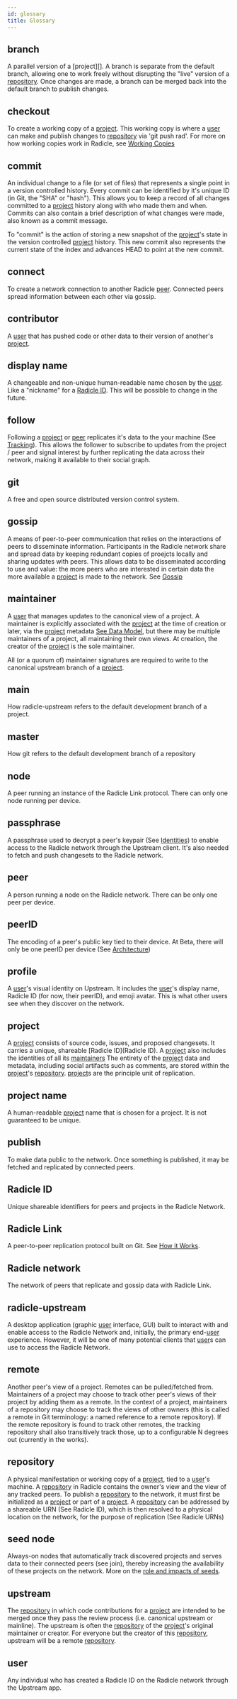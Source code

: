 ```yaml
---
id: glossary
title: Glossary
---
```


## branch
A parallel version of a [project][]. A branch
is separate from the default branch, allowing one to work freely without
disrupting the "live" version of a [repository][re]. Once changes are made, a
branch can be merged back into the default branch to publish changes.

## checkout
To create a working copy of a [project][pr]. This working copy is where a
[user][us] can make and publish changes to [repository][re] via 'git push rad'. For more on how working copies work in Radicle, see [Working Copies](/how-it-works.md/#working-copies)

## commit
An individual change to a file (or set of files) that represents a single point
in a version controlled history. Every commit can be identified by it's unique
ID (in Git, the "SHA" or "hash"). This allows you to keep a record of all
changes committed to a [project][pr] history along with who made them and when.
Commits can also contain a brief description of what changes were made, also
known as a commit message.

To "commit" is the action of storing a new snapshot of the [project][pr]'s
state in the version controlled [project][pr] history. This new commit also
represents the current state of the index and advances HEAD to point at the new
commit.

## connect
To create a network connection to another Radicle [peer][pe]. Connected peers
spread information between each other via gossip.

## contributor
A [user][us] that has pushed code or other data to their version of another's 
[project][pr].

## display name
A changeable and non-unique human-readable name chosen by the [user][us]. Like
a "nickname" for a [Radicle ID][ri]. This will be possible to change in the future. 

## follow
Following a [project][pr] or [peer][us] replicates it's data to the
your machine (See [Tracking](/how-it-works.md/#tracking)). This allows the follower to subscribe to updates from the project / peer and signal interest by further replicating the data across their network, making it available to their social graph.

## git
A free and open source distributed version control system.

## gossip
A means of peer-to-peer communication that relies on the interactions of peers
to disseminate information. Participants in the Radicle network share and
spread data by keeping redundant copies of proejcts locally and sharing
updates with peers. This allows data to be disseminated according to use and
value: the more peers who are interested in certain data the more available a
[project][pr] is made to the network. See [Gossip](/how-it-works.md/#replication-model)

## maintainer
A [user][us] that manages updates to the canonical view of a project. A maintainer is explicitly associated with the
[project][pr] at the time of creation or later, via the [project][pr] metadata [See Data Model](/how-it-works.md/#data-model), but there may be multiple maintainers of a project, all maintaining their own views. At creation,
the creator of the [project][pr] is the sole maintainer.

All (or a quorum of) maintainer signatures are required to write to the
canonical upstream branch of a [project][pr]. 

## main
How radicle-upstream refers to the default development branch of a project.

## master
How git refers to the default development branch of a repository

## node
A peer running an instance of the Radicle Link protocol. There can only one
node running per device.

## passphrase
A passphrase used to decrypt a peer's keypair (See [Identities](how-it-works.md/#identities)) to enable access to the Radicle network through the Upstream client. It's also needed to fetch and push changesets to the Radicle network. 

## peer
A person running a node on the Radicle network. There can be only one peer per device.

## peerID
The encoding of a peer's public key tied to their
device. At Beta, there will only be one peerID per device (See [Architecture](how-it-works.md/#architecture))

## profile
A [user][us]'s visual identity on Upstream. It includes the
[user][us]'s display name, Radicle ID (for now, their peerID), and emoji avatar. This is what other users see when they discover on the network.

## project
A [project][pr] consists of source code, issues, and proposed changesets. It
carries a unique, shareable [Radicle ID](Radicle ID). A [project][pr] also includes the identities of all its [maintainers](maintainers) The entirety of the
[project][pr] data and metadata, including social artifacts such as comments,
are stored within the [project][pr]'s [repository][re]. [project][pr]s are the
principle unit of replication.

## project name
A human-readable [project][pr] name that is chosen for a project. It
is not guaranteed to be unique.

## publish
To make data public to the network. Once something is published, it may be
fetched and replicated by connected peers.

## Radicle ID
Unique shareable identifiers for peers and projects in the Radicle Network. 

## Radicle Link
A peer-to-peer replication protocol built on Git. See [How it Works](how-it-works.md).

## Radicle network
The network of peers that replicate and gossip data with Radicle Link.

## radicle-upstream
A desktop application (graphic [user][us] interface, GUI) built to interact
with and enable access to the Radicle Network and, initially, the primary
end-[user][us] experience. However, it will be one of many potential clients that
[user][us]s can use to access the Radicle Network.

## remote
Another peer's view of a project. Remotes can be pulled/fetched from. Maintainers of a project may choose to track other peer's views of their project by adding them as a remote. In the context of a project, maintainers of a repository may choose to track the views of other owners (this is called a remote in Git terminology: a named reference to a remote repository). If the remote repository is found to track other remotes, the tracking repository shall also transitively track those, up to a configurable N degrees out (currently in the works).

## repository
A physical manifestation or working copy of a [project][pr], tied to a
[user][us]'s machine. A [repository][re] in Radicle contains the owner's view
and the view of any tracked peers. To publish a [repository][re] to the
network, it must first be initialized as a [project][pr] or part of a
[project][pr]. A [repository][re] can be addressed by a shareable URN (See Radicle ID), which is then resolved to a physical location on the network, for the purpose of replication (See Radicle URNs)

## seed node
Always-on nodes that automatically track discovered projects and serves data to their connected peers (see join), thereby increasing the availability of these projects on the network. More on the [role and impacts of seeds][rl].

## upstream
The [repository][re] in which code contributions for a [project][pr] are
intended to be merged once they pass the review process (i.e. canonical
upstream or mainline). The upstream is often the [repository][re] of the
[project][pr]'s original maintainer or creator. For everyone but the creator of
this [repository][re], upstream will be a remote [repository][re].

## user
Any individual who has created a Radicle ID on the Radicle network through the Upstream app. 


[br]: #branch
[pe]: #peer
[pr]: #project
[re]: #repository
[ri]: #radicle-id
[us]: #user

[rl]: https://radicle.xyz/radicle-link.html
